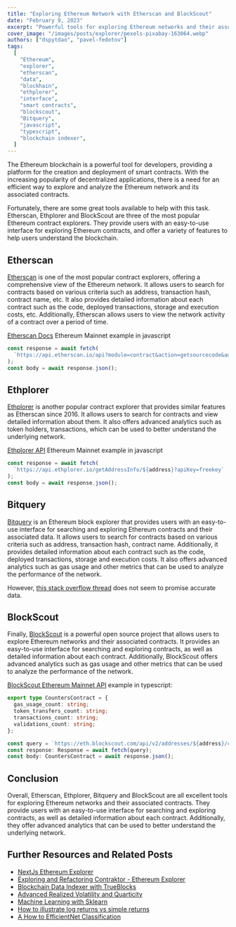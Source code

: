 ```yaml
---
title: "Exploring Ethereum Network with Etherscan and BlockScout"
date: "February 9, 2023"
excerpt: "Powerful tools for exploring Ethereum networks and their associated contracts provide users with an easy-to-use interface for searching and exploring contracts."
cover_image: "/images/posts/explorer/pexels-pixabay-163064.webp"
authors: ["dspytdao", "pavel-fedotov"]
tags:
  [
    "Ethereum",
    "explorer",
    "etherscan",
    "data",
    "blockhain",
    "ethplorer",
    "interface",
    "smart contracts",
    "blockscout",
    "Bitquery",
    "javascript",
    "typescript",
    "blockchain indexer",
  ]
---
```


The Ethereum blockchain is a powerful tool for developers, providing a platform for the creation and deployment of smart contracts. With the increasing popularity of decentralized applications, there is a need for an efficient way to explore and analyze the Ethereum network and its associated contracts.

Fortunately, there are some great tools available to help with this task. Etherscan, Ethplorer and BlockScout are three of the most popular Ethereum contract explorers. They provide users with an easy-to-use interface for exploring Ethereum contracts, and offer a variety of features to help users understand the blockchain.

## Etherscan

[Etherscan](https://etherscan.io/) is one of the most popular contract explorers, offering a comprehensive view of the Ethereum network. It allows users to search for contracts based on various criteria such as address, transaction hash, contract name, etc. It also provides detailed information about each contract such as the code, deployed transactions, storage and execution costs, etc. Additionally, Etherscan allows users to view the network activity of a contract over a period of time.

[Etherscan Docs](https://docs.etherscan.io/) Ethereum Mainnet example in javascript

```js
const response = await fetch(
  `https://api.etherscan.io/api?module=contract&action=getsourcecode&address=${address}&apikey=${process.env.ETHERSCAN_API_KEY}`
);
const body = await response.json();
```

## Ethplorer

[Ethplorer](https://ethplorer.io/) is another popular contract explorer that provides similar features as Etherscan since 2016. It allows users to search for contracts and view detailed information about them. It also offers advanced analytics such as token holders, transactions, which can be used to better understand the underlying network.

[Ethplorer API](https://github.com/EverexIO/Ethplorer/wiki/Ethplorer-API) Ethereum Mainnet example in javascript

```js
const response = await fetch(
  `https://api.ethplorer.io/getAddressInfo/${address}?apiKey=freekey`
);
const body = await response.json();
```

## Bitquery

[Bitquery](https://explorer.bitquery.io/) is an Ethereum block explorer that provides users with an easy-to-use interface for searching and exploring Ethereum contracts and their associated data. It allows users to search for contracts based on various criteria such as address, transaction hash, contract name. Additionally, it provides detailed information about each contract such as the code, deployed transactions, storage and execution costs. It also offers advanced analytics such as gas usage and other metrics that can be used to analyze the performance of the network.

However, [this stack overflow thread](https://stackoverflow.com/questions/70784272/bitquery-wrong-data-not-real-time) does not seem to promise accurate data.

## BlockScout

Finally, [BlockScout](https://www.blockscout.com/) is a powerful open source project that allows users to explore Ethereum networks and their associated contracts. It provides an easy-to-use interface for searching and exploring contracts, as well as detailed information about each contract. Additionally, BlockScout offers advanced analytics such as gas usage and other metrics that can be used to analyze the performance of the network.

[BlockScout Ethereum Mainnet API](https://eth.blockscout.com/api-docs) example in typescript:

```ts
export type CountersContract = {
  gas_usage_count: string;
  token_transfers_count: string;
  transactions_count: string;
  validations_count: string;
};

const query = `https://eth.blockscout.com/api/v2/addresses/${address}/counters`;
const response: Response = await fetch(query);
const body: CountersContract = await response.json();
```

## Conclusion

Overall, Etherscan, Ethplorer, Bitquery and BlockScout are all excellent tools for exploring Ethereum networks and their associated contracts. They provide users with an easy-to-use interface for searching and exploring contracts, as well as detailed information about each contract. Additionally, they offer advanced analytics that can be used to better understand the underlying network.

## Further Resources and Related Posts

- [NextJs Ethereum Explorer](https://github.com/Pfed-prog/NextJsExplorer)
- [Exploring and Refactoring Contraktor - Ethereum Explorer](https://dspyt.com/refactoring-contraktor)
- [Blockchain Data Indexer with TrueBlocks](https://dspyt.com/blockchain-data-indexer-with-trueblocks)
- [Advanced Realized Volatility and Quarticity](https://dspyt.com/advanced-realized-volatility-and-quarticity)
- [Machine Learning with Sklearn](https://dspyt.com/machine-learning-time-series-temperature-data-modeling)
- [How to illustrate log returns vs simple returns](https://dspyt.com/simple-returns-log-return-and-volatility-simple-introduction)
- [A How to EfficientNet Classification](https://dspyt.com/efficientnet-classification)
